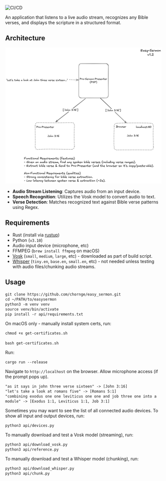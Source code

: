 ![CI/CD](https://github.com/chornge/easy_sermon/actions/workflows/build.yml/badge.svg?branch=main)

An application that listens to a live audio stream, recognizes any Bible verses, and displays the scripture in a structured format.

## Architecture

![Design Doc](design_doc.excalidraw.png)

- **Audio Stream Listening**: Captures audio from an input device.
- **Speech Recognition**: Utilizes the Vosk model to convert audio to text.
- **Verse Detection**: Matches recognized text against Bible verse patterns using Regex.

## Requirements

- Rust (install via [rustup](https://rustup.rs/))
- Python (`v3.10`)
- Audio input device (microphone, etc)
- FFMPEG (`brew install ffmpeg` on macOS)
- [Vosk](https://github.com/alphacep/vosk-api) (`small`, `medium`, `large`, etc) - downloaded as part of build script.
- [Whisper](https://github.com/openai/whisper) (`tiny.en`, `base.en`, `small.en`, etc) - not needed unless testing with audio files/chunking audio streams.

## Usage

```
git clone https://github.com/chornge/easy_sermon.git
cd ~/PATH/to/easysermon
python3 -m venv venv
source venv/bin/activate
pip install -r api/requirements.txt
```

On macOS only - manually install system certs, run:

```
chmod +x get-certificates.sh

bash get-certificates.sh
```

Run:

```
cargo run --release
```

Navigate to `http://localhost` on the browser. Allow microphone access (if the prompt pops up).

```
"as it says in john three verse sixteen" -> [John 3:16]
"let's take a look at romans five" -> [Romans 5:1]
"combining exodus one one leviticus one one and job three one into a module" -> [Exodus 1:1, Leviticus 1:1, Job 3:1]
```

Sometimes you may want to see the list of all connected audio devices. To show all input and output devices, run:

```
python3 api/devices.py
```

To manually download and test a Vosk model (streaming), run:

```
python3 api/download_vosk.py
python3 api/reference.py
```

To manually download and test a Whisper model (chunking), run:

```
python3 api/download_whisper.py
python3 api/chunk.py
```
